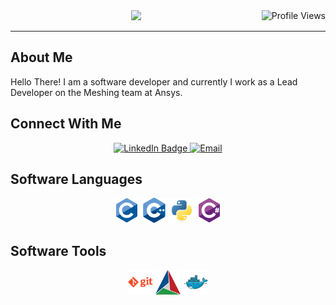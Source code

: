 <img src="https://komarev.com/ghpvc/?username=ninad-kamat" alt="Profile Views" align="right"/>

<div id="heaher" align="center">
  <img src="https://media.giphy.com/media/qgQUggAC3Pfv687qPC/giphy.gif"/>
</div>

---

## About Me

Hello There! I am a software developer and currently I work as a Lead Developer on the Meshing team at Ansys.

## Connect With Me

<div id="badges" align="center">
  <a href="https://www.linkedin.com/in/ninadkamat">
    <img src="https://img.shields.io/badge/LinkedIn-blue?style=for-the-badge&logo=linkedin&logoColor=white" alt="LinkedIn Badge"/>
  </a>
  <a href="mailto:ninad.nak@gmail.com">
    <img src="https://img.shields.io/badge/Gmail-D14836?style=for-the-badge&logo=gmail&logoColor=white" alt="Email"/>
  </a>
</div>

## Software Languages

<div id="languages" align="center">
  <img src="https://github.com/devicons/devicon/blob/master/icons/c/c-original.svg" title="C" alt="C" width="40" height="40"/>
  <img src="https://github.com/devicons/devicon/blob/master/icons/cplusplus/cplusplus-original.svg" title="C++" alt="C++" width="40" height="40"/>
  <img src="https://github.com/devicons/devicon/blob/master/icons/python/python-original.svg" title="Python" alt="Python" width="40" height="40"/>
  <img src="https://github.com/devicons/devicon/blob/master/icons/csharp/csharp-original.svg" title="C#" alt="C#" width="40" height="40"/>
</div>

## Software Tools

<div id="tools" align="center">
  <img src="https://github.com/devicons/devicon/blob/master/icons/git/git-plain-wordmark.svg" title="git" alt="git" width="40" height="40"/>
  <img src="https://github.com/devicons/devicon/blob/master/icons/cmake/cmake-original.svg" title="cmake" alt="cmake" width="40" height="40"/>
  <img src="https://github.com/devicons/devicon/blob/master/icons/docker/docker-original.svg" title="docker" alt="docker" width="40" height="40"/>
</div>
